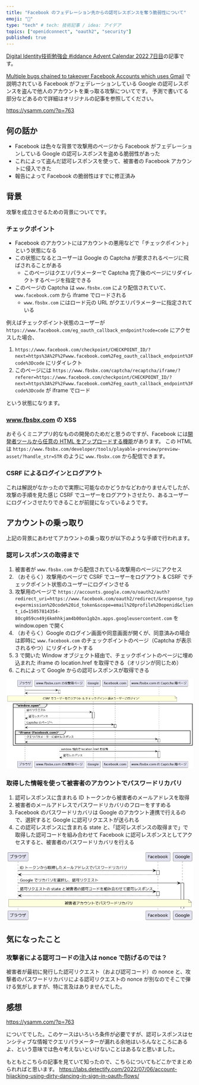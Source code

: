 ```yaml
---
title: "Facebook のフェデレーション先からの認可レスポンスを奪う脆弱性について"
emoji: "💋"
type: "tech" # tech: 技術記事 / idea: アイデア
topics: ["openidconnect", "oauth2", "security"]
published: true
---
```


[Digital Identity技術勉強会 #iddance Advent Calendar 2022 7日目](https://qiita.com/advent-calendar/2022/iddance)の記事です。

[Multiple bugs chained to takeover Facebook Accounts which uses Gmail](https://ysamm.com/?p=763) で説明されている Facebook がフェデレーションしている Google の認可レスポンスを盗んで他人のアカウントを乗っ取る攻撃についてです。
予測で書いてる部分などあるので詳細はオリジナルの記事を参照してください。

https://ysamm.com/?p=763

## 何の話か

* Facebook は色々な背景で攻撃用のページから Facebook がフェデレーションしている Google の認可レスポンスを盗める脆弱性があった
* これによって盗んだ認可レスポンスを使って、被害者の Facebook アカウントに侵入できた
* 報告によって Facebook の脆弱性はすでに修正済み

## 背景

攻撃を成立させるための背景についてです。

### チェックポイント

* Facebook のアカウントにはアカウントの悪用などで「チェックポイント」という状態になる
* この状態になるとユーザーは Google の Captcha が要求されるページに飛ばされることがある
    * このページはクエリパラメーターで Captcha 完了後のページにリダイレクトするページを指定できる
* このページの Captcha は `www.fbsbx.com` により配信されていて、`www.facebook.co`m から iframe でロードされる
    * `www.fbsbx.com` にはロード元の URL がクエリパラメーターに指定されている

例えばチェックポイント状態のユーザーが `https://www.facebook.com/eg_oauth_callback_endpoint?code=code` にアクセスした場合、

1. `https://www.facebook.com/checkpoint/CHECKPOINT_ID/?next=https%3A%2F%2Fwww.facebook.com%2Feg_oauth_callback_endpoint%3Fcode%3Dcode` にリダイレクト
2. このページには `https://www.fbsbx.com/captcha/recaptcha/iframe/?referer=https://www.facebook.com/checkpoint/CHECKPOINT_ID/?next=https%3A%2F%2Fwww.facebook.com%2Feg_oauth_callback_endpoint%3Fcode%3Dcode` が iframe でロード

という状態になります。

### www.fbsbx.com の XSS

おそらくミニアプリ的なものの開発のためだと思うのですが、Facebook には[開発者ツールから任意の HTML をアップロードする機能](https://developers.facebook.com/blog/post/2019/08/22/introducing-playable-preview-tool-to-validate-playable-assets/?locale=ja_JP)があります。
この HTML は `https://www.fbsbx.com/developer/tools/playable-preview/preview-asset/?handle_str=STR` のように `www.fbsbx.com` から配信できます。

### CSRF によるログインとログアウト


これは解説がなかったので実際に可能なのかどうかなどわかりませんでしたが、攻撃の手順を見た感じ CSRF でユーザーをログアウトさせたり、あるユーザーにログインさせたりできることが前提になっているようです。

## アカウントの乗っ取り

上記の背景にあわせてアカウントの乗っ取りが以下のような手順で行われます。

### 認可レスポンスの取得まで

1. 被害者が `www.fbsbx.com` から配信されている攻撃用のページにアクセス
2. （おそらく）攻撃用のページで CSRF でユーザーをログアウト & CSRF でチェックポイント状態のユーザーにログインさせる
3. 攻撃用のページで `https://accounts.google.com/o/oauth2/auth?redirect_uri=https://www.facebook.com/oauth2/redirect/&response_type=permission%20code%20id_token&scope=email%20profile%20openid&client_id=15057814354-80cg059cn49j6kmhhkjam4b00on1gb2n.apps.googleusercontent.com` を window.open で開く
4. （おそらく）Google のログイン画面や同意画面が開くが、同意済みの場合は即時に `www.facebook.com` のチェックポイントのページ（Captcha が表示されるやつ）にリダイレクトする
5. 3 で開いた Window オブジェクト経由で、チェックポイントのページに埋め込まれた iframe の location.href を取得できる（オリジンが同じため）
6. これによって Google からの認可レスポンスが取得できる


![ここまでのシーケンス](/images/facebook-account-takeover-with-gmail1.png)

<!-- ![](https://www.plantuml.com/plantuml/png/bL9FIm915B_FfnZs47LeFu2748AwroSOrrbTqXtPdMsxxip5Go6960GUYZ2p_qHY5FbX7ceVexSx8HeM9RWClD_x_NdlvKF90XbLAuH5KZ17UljCSYfyOe5kWxu2rGKriEZw1hNYEBRTGbWui1rHfP3SJLglawQUjdgWJq6_WHfQ9E0o2dpY2wHXJY32C4StTtUs47y9kfl11jct2VeMr0EeyrH4r-aA1Ps0GfW6TG-w0-e2z1EM9iCw9AE5zkJQj1kCHKWf454DJNf-KSIsg77V8XH_ypdI6Dj2b2gSvkX7_sZSG9b-AgPwe5vGAMin6MQ0cwpKGHbyBELqcSCBGknbWy6yh2QTCaj7D9iC9CCvxkpvvTXp0rRbT7MUPCruNwArP0qplOLDe0yJB4seZrCEVPRLHcP-FyVxvfFxHPB-_tG0_xHeraMdpuVJrYEU2Aq8XqbF-7Ovu2ucQ8uRxV7x2Vbr9tcqXqVy2G00) -->

### 取得した情報を使って被害者のアカウントでパスワードリカバリ

1. 認可レスポンスに含まれる ID トークンから被害者のメールアドレスを取得
2. 被害者のメールアドレスでパスワードリカバリのフローをすすめる
3. Facebook のパスワードリカバリは Google のアカウント連携で行えるので、選択すると Google に認可リクエストが送られる
4. この認可レスポンスに含まれる state と、「認可レスポンスの取得まで」で取得した認可コードを組み合わせて Facebook に認可レスポンスとしてアクセスすると、被害者のパスワードリカバリを行える

![ここまでのシーケンス](/images/facebook-account-takeover-with-gmail2.png)

<!-- ![](https://www.plantuml.com/plantuml/png/VP5FIiD05CRtFSLSm0kua2v4yHXZ32BM32GJrvtt5595Khke2r4nYrWRQHP1KH0zp4SqtiAP6aLG2bbyl3_VBz-RRgHbgEEzNaV6MabFx-nBxGiLTC1Zy2qe1ps8fHMn9Zr_KwbTiImsLWKu0J-3Id05SmmQrEcuVZc3iTyL-DfrkG1bu07u3lG4SmC-TO9BrtNrAQW03wteXBwEmx_OTQMsUxw5jiAw_5u3ZJxCuzlHfGFtJJCzgTDoNYz1apaiMHJbtmMOcR1tqOusQRAYdbLD_z1Msscgsl-dqVlz0SnhFKn0ASmvJFurqqRc2t1bnNUwG5bJwOKgYYpxnvao5uXoE-pmYm_LzOCj-s2V) -->

## 気になったこと

### 攻撃者による認可コードの注入は nonce で防げるのでは？

被害者が最初に発行した認可リクエスト（および認可コード）の nonce と、攻撃者のパスワードリカバリによる認可リクエストの nonce が別なのでそこで弾ける気がしますが、特に言及はありませんでした。

## 感想

https://ysamm.com/?p=763

についてでした。このケースはいろいろ条件が必要ですが、認可レスポンスはセンシティブな情報でクエリパラメーターが漏れる余地はいろんなところにあるよ、という意味では色々考えないといけないことはあるなと思いました。

もともとこちらの記事を見ていて知ったので、こちらについてもどこかでまとめられればと思います。
https://labs.detectify.com/2022/07/06/account-hijacking-using-dirty-dancing-in-sign-in-oauth-flows/